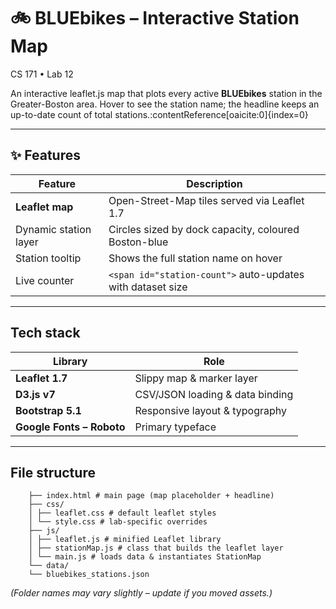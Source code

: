 # 🚲 BLUEbikes – Interactive Station Map  
CS 171 • Lab 12

An interactive leaflet.js map that plots every active **BLUEbikes** station in
the Greater-Boston area.  Hover to see the station name; the headline keeps an
up-to-date count of total stations.:contentReference[oaicite:0]{index=0}

---

## ✨ Features
| Feature | Description |
|---------|-------------|
| **Leaflet map** | Open-Street-Map tiles served via Leaflet 1.7 |
| Dynamic station layer | Circles sized by dock capacity, coloured Boston-blue |
| Station tooltip | Shows the full station name on hover |
| Live counter | `<span id="station-count">` auto-updates with dataset size |

---

## Tech stack
| Library | Role |
|---------|------|
| **Leaflet 1.7** | Slippy map & marker layer |
| **D3.js v7**   | CSV/JSON loading & data binding |
| **Bootstrap 5.1** | Responsive layout & typography |
| **Google Fonts – Roboto** | Primary typeface |

---

## File structure

		├── index.html # main page (map placeholder + headline)
		├── css/
		│ ├── leaflet.css # default leaflet styles
		│ └── style.css # lab-specific overrides
		├── js/
		│ ├── leaflet.js # minified Leaflet library
		│ ├── stationMap.js # class that builds the leaflet layer
		│ └── main.js # loads data & instantiates StationMap
		└── data/
		└── bluebikes_stations.json
		

*(Folder names may vary slightly – update if you moved assets.)*

		